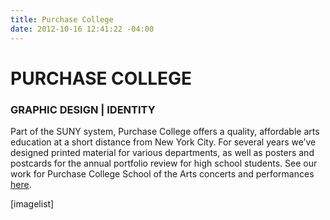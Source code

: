 ```yaml
---
title: Purchase College
date: 2012-10-16 12:41:22 -04:00
---
```


<h1>PURCHASE COLLEGE</h1>
<h3>GRAPHIC DESIGN | IDENTITY</h3>
Part of the SUNY system, Purchase College offers a quality, affordable arts education at a short distance from New York City. For several years we’ve designed printed material for various departments, as well as posters and postcards for the annual portfolio review for high school students. See our work for Purchase College School of the Arts concerts and performances <a title="Purchase College School of the Arts" href="/portfolio/purchase-college-school-of-the-arts/">here</a>.


[imagelist]
